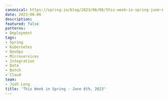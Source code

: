 ```yaml
---
canonical: https://spring.io/blog/2023/06/06/this-week-in-spring-june-6th-2023
date: 2023-06-06
description: 
featured: false
patterns:
- Deployment
tags:
- Spring
- Kubernetes
- DevOps
- Microservices
- Integration
- Data
- Batch
- Cloud
team:
- Josh Long
title: 'This Week in Spring - June 6th, 2023'
---
```




